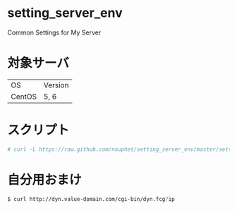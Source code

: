 setting_server_env
==================

Common Settings for My Server

対象サーバ
==================
<table>
    <tr>
        <td>OS</td>
        <td>Version</td>
    </tr>
    <tr>
        <td>CentOS</td>
        <td>5, 6</td>
    </tr>
</table>

スクリプト
==================

```bash
# curl -L https://raw.github.com/nouphet/setting_server_env/master/setting_server_env.sh | bash
```

自分用おまけ
==================

```bash
$ curl http://dyn.value-domain.com/cgi-bin/dyn.fcg?ip
```